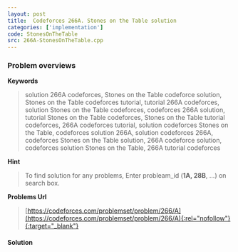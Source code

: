 ```yaml
---
layout: post
title:  Codeforces 266A. Stones on the Table solution
categories: ['implementation']
code: StonesOnTheTable
src: 266A-StonesOnTheTable.cpp
---
```

### **Problem overviews**

**Keywords**
> solution 266A codeforces, Stones on the Table codeforce solution, Stones on the Table codeforces tutorial, tutorial 266A codeforces, solution Stones on the Table codeforces, codeforces 266A solution, tutorial Stones on the Table codeforces, Stones on the Table tutorial codeforces, 266A codeforces tutorial, solution codeforces Stones on the Table, codeforces solution 266A, solution codeforces 266A, codeforces Stones on the Table solution, 266A codeforce solution, codeforces solution Stones on the Table, 266A tutorial codeforces

**Hint**
> To find solution for any problems, Enter probleam_id (**1A, 28B**, ...) on search box. 

**Problems Url**
> [https://codeforces.com/problemset/problem/266/A](https://codeforces.com/problemset/problem/266/A){:rel="nofollow"}{:target="_blank"}

#### **Solution**



